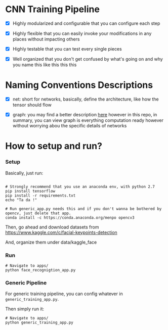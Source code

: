 # CNN Training Pipeline

- [X] Highly modularized and configurable that you can configure each step

- [X] Highly flexible that you can easily invoke your modifications in any places without impacting others

- [X] Highly testable that you can test every single pieces

- [X] Well organized that you don't get confused by what's going on and why you name this like this this this


# Naming Conventions Descriptions

- [X] net: short for networks, basically, define the architecture, like how the tensor should flow

- [X] graph: you may find a better description [here](https://www.tensorflow.org/programmers_guide/graphs)
however in this repo, in summary, you can view graph is everything computation ready however without worrying abou the specific details of networks

# How to setup and run?

### Setup

Basically, just run:

```

# Strongly recommend that you use an anaconda env, with python 2.7
pip install tensorflow
pip install -r requirements.txt
echo "Ta da !"

# Run generic_app.py needs this and if you don't wanna be bothered by opencv, just delete that app.
conda install -c https://conda.anaconda.org/menpo opencv3

```

Then, go ahead and download datasets from https://www.kaggle.com/c/facial-keypoints-detection

And, organize them under data/kaggle_face

### Run

```
# Navigate to apps/
python face_recognigtion_app.py
```


### Generic Pipeline

For generic training pipeline, you can config whatever in `generic_training_app.py`.

Then simply run it:

```
# Navigate to apps/
python generic_training_app.py

```